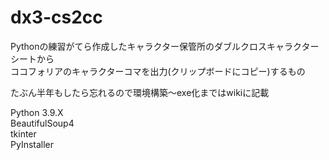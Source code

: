 # dx3-cs2cc  

Pythonの練習がてら作成したキャラクター保管所のダブルクロスキャラクターシートから  
ココフォリアのキャラクターコマを出力(クリップボードにコピー)するもの  

たぶん半年もしたら忘れるので環境構築～exe化まではwikiに記載  

Python 3.9.X  
BeautifulSoup4  
tkinter  
PyInstaller  
